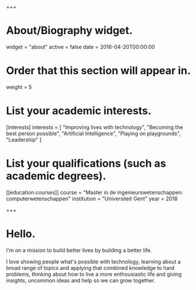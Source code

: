 +++
# About/Biography widget.
widget = "about"
active = false
date = 2016-04-20T00:00:00

# Order that this section will appear in.
weight = 5

# List your academic interests.
[interests]
  interests = [
    "Improving lives with technology",
    "Becoming the best person possible",
    "Artificial Intelligence",
    "Playing on playgrounds",
    "Leadership"
  ]

# List your qualifications (such as academic degrees).
[[education.courses]]
  course = "Master in de ingenieurswetenschappen: computerwetenschappen"
  institution = "Universiteit Gent"
  year = 2018

+++

# Hello.

I'm on a mission to build better lives by building a better life.

I love showing people what's possible with technology, learning about a broad
range of topics and applying that combined knowledge to hard problems, thinking
about how to live a more enthousiastic life and giving insights, uncommon ideas
and help so we can grow together.
